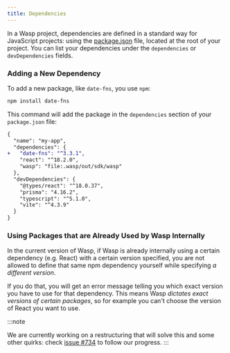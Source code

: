 ```yaml
---
title: Dependencies
---
```


In a Wasp project, dependencies are defined in a standard way for JavaScript projects: using the [package.json](https://docs.npmjs.com/cli/configuring-npm/package-json) file, located at the root of your project. You can list your dependencies under the `dependencies` or `devDependencies` fields.

### Adding a New Dependency

To add a new package, like `date-fns`, you use `npm`:

```bash
npm install date-fns
```

This command will add the package in the `dependencies` section of your `package.json` file:

```diff title="package.json"
{
  "name": "my-app",
  "dependencies": {
+   "date-fns": "^3.3.1",
    "react": "^18.2.0",
    "wasp": "file:.wasp/out/sdk/wasp"
  },
  "devDependencies": {
    "@types/react": "^18.0.37",
    "prisma": "4.16.2",
    "typescript": "^5.1.0",
    "vite": "^4.3.9"
  }
}
```

### Using Packages that are Already Used by Wasp Internally

In the current version of Wasp, if Wasp is already internally using a certain dependency (e.g. React) with a certain version specified, you are not allowed to define that same npm dependency yourself while specifying _a different version_.

If you do that, you will get an error message telling you which exact version you have to use for that dependency.
This means Wasp _dictates exact versions of certain packages_, so for example you can't choose the version of React you want to use.

:::note

We are currently working on a restructuring that will solve this and some other quirks: check [issue #734](https://github.com/wasp-lang/wasp/issues/734) to follow our progress.
:::

